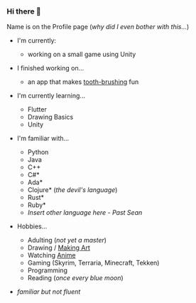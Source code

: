 ### Hi there 👋

Name is on the Profile page (*why did I even bother with this...*)

- I'm currently:
    - working on a small game using Unity   

- I finished working on...
    - an app that makes [tooth-brushing](https://github.com/calvin-cs262-fall2021-teamF/toothflex-project) fun

- I'm currently learning...
    - Flutter
    - Drawing Basics
    - Unity

- I'm familiar with...
    - Python
    - Java
    - C++
    - C#*
    - Ada*
    - Clojure* (*the devil's language*)
    - Rust*
    - Ruby*
    - *Insert other language here - Past Sean*

- Hobbies...
    - Adulting (*not yet a master*)
    - Drawing / [Making Art](https://avaruto.artstation.com/)
    - Watching [Anime](https://github.com/sebems/sebems/blob/main/AnimeList.md)
    - Gaming (Skyrim, Terraria, Minecraft, Tekken)
    - Programming
    - Reading (*once every blue moon*)

* *familiar but not fluent*

<!--
**sebems/sebems** is a ✨ _special_ ✨ repository because its `README.md` (this file) appears on your GitHub profile.

Here are some ideas to get you started:

- 🔭 I’m currently working on ...
- 🌱 I’m currently learning ...
- 👯 I’m looking to collaborate on ...
- 🤔 I’m looking for help with ...
- 💬 Ask me about ...
- 📫 How to reach me: ...
- 😄 Pronouns: ...
- ⚡ Fun fact: ...
-->
